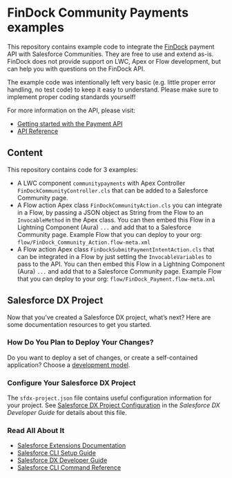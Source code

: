 # FinDock Community Payments examples

This repository contains example code to integrate the [FinDock](www.findock.com) payment API with Salesforce Communities. They are free to use and extend as-is. FinDock does not provide support on LWC, Apex or Flow development, but can help you with questions on the FinDock API.

The example code was intentionally left very basic (e.g. little proper error handling, no test code) to keep it easy to understand.
Please make sure to implement proper coding standards yourself!

For more information on the API, please visit:

- [Getting started with the Payment API](https://docs.findock.com/getting-started-with-the-payment-api-v2)
- [API Reference](https://docs.findock.com/api)

## Content

This repository contains code for 3 examples:

- A LWC component `communitypayments` with Apex Controller `FinDockCommunityController.cls` that can be added to a Salesforce Community page.
- A Flow action Apex class `FinDockCommunityAction.cls` you can integrate in a Flow, by passing a JSON object as String from the Flow to an `InvocableMethod` in the Apex class. You can then embed this Flow in a Lightning Component (Aura) `...`  and add that to a Salesforce Community page. Example Flow that you can deploy to your org: `flow/FinDock_Community_Action.flow-meta.xml`
- A Flow action Apex class `FinDockSubmitPaymentIntentAction.cls` that can be integrated in a Flow by just setting the `InvocableVariables` to pass to the API. You can then embed this Flow in a Lightning Component (Aura) `...`  and add that to a Salesforce Community page. Example Flow that you can deploy to your org: `flow/FinDock_Payment.flow-meta.xml`

## Salesforce DX Project

Now that you’ve created a Salesforce DX project, what’s next? Here are some documentation resources to get you started.

### How Do You Plan to Deploy Your Changes?

Do you want to deploy a set of changes, or create a self-contained application? Choose a [development model](https://developer.salesforce.com/tools/vscode/en/user-guide/development-models).

### Configure Your Salesforce DX Project

The `sfdx-project.json` file contains useful configuration information for your project. See [Salesforce DX Project Configuration](https://developer.salesforce.com/docs/atlas.en-us.sfdx_dev.meta/sfdx_dev/sfdx_dev_ws_config.htm) in the _Salesforce DX Developer Guide_ for details about this file.

### Read All About It

- [Salesforce Extensions Documentation](https://developer.salesforce.com/tools/vscode/)
- [Salesforce CLI Setup Guide](https://developer.salesforce.com/docs/atlas.en-us.sfdx_setup.meta/sfdx_setup/sfdx_setup_intro.htm)
- [Salesforce DX Developer Guide](https://developer.salesforce.com/docs/atlas.en-us.sfdx_dev.meta/sfdx_dev/sfdx_dev_intro.htm)
- [Salesforce CLI Command Reference](https://developer.salesforce.com/docs/atlas.en-us.sfdx_cli_reference.meta/sfdx_cli_reference/cli_reference.htm)
